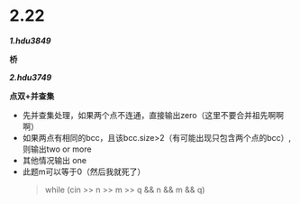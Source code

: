 # 2.22
***1.hdu3849***

**桥**

***2.hdu3749***

**点双+并查集**
* 先并查集处理，如果两个点不连通，直接输出zero（这里不要合并祖先啊啊啊）
* 如果两点有相同的bcc，且该bcc.size>2（有可能出现只包含两个点的bcc）,则输出two or more
* 其他情况输出 one
* 此题m可以等于0（然后我就死了）
  >while (cin >> n >> m >> q && n && m && q)
